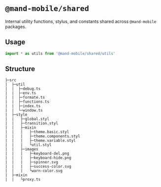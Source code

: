 # `@mand-mobile/shared`

Internal utility functions, stylus, and constants shared across `@mand-mobile` packages.

## Usage

``` typescript
import * as utils from '@mand-mobile/shared/utils'
```

## Structure

```
├─src
|  ├─util
|  |  ├─debug.ts
|  |  ├─env.ts
|  |  ├─formate.ts
|  |  ├─functions.ts
|  |  ├─index.ts
|  |  └─window.ts
|  ├─style
|  |   ├─global.styl
|  |   ├─transition.styl
|  |   ├─mixin
|  |   |   ├─theme.basic.styl
|  |   |   ├─theme.components.styl
|  |   |   ├─theme.variable.styl
|  |   |   └util.styl
|  |   ├─images
|  |   |   ├─keyboard-del.png
|  |   |   ├─keyboard-hide.png
|  |   |   ├─spinner.svg
|  |   |   ├─success-color.svg
|  |   |   └warn-color.svg
|  ├─mixin
|  |   └proxy.ts
```
